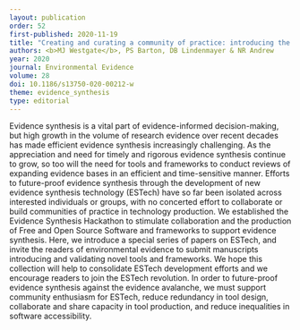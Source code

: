 ```yaml
---
layout: publication
order: 52
first-published: 2020-11-19
title: "Creating and curating a community of practice: introducing the evidence synthesis Hackathon and a special series in evidence synthesis technology."
authors: <b>MJ Westgate</b>, PS Barton, DB Lindenmayer & NR Andrew
year: 2020
journal: Environmental Evidence
volume: 28
doi: 10.1186/s13750-020-00212-w
theme: evidence_synthesis
type: editorial
---
```

Evidence synthesis is a vital part of evidence-informed decision-making, but high growth in the volume of research evidence over recent decades has made efficient evidence synthesis increasingly challenging. As the appreciation and need for timely and rigorous evidence synthesis continue to grow, so too will the need for tools and frameworks to conduct reviews of expanding evidence bases in an efficient and time-sensitive manner. Efforts to future-proof evidence synthesis through the development of new evidence synthesis technology (ESTech) have so far been isolated across interested individuals or groups, with no concerted effort to collaborate or build communities of practice in technology production. We established the Evidence Synthesis Hackathon to stimulate collaboration and the production of Free and Open Source Software and frameworks to support evidence synthesis. Here, we introduce a special series of papers on ESTech, and invite the readers of environmental evidence to submit manuscripts introducing and validating novel tools and frameworks. We hope this collection will help to consolidate ESTech development efforts and we encourage readers to join the ESTech revolution. In order to future-proof evidence synthesis against the evidence avalanche, we must support community enthusiasm for ESTech, reduce redundancy in tool design, collaborate and share capacity in tool production, and reduce inequalities in software accessibility.